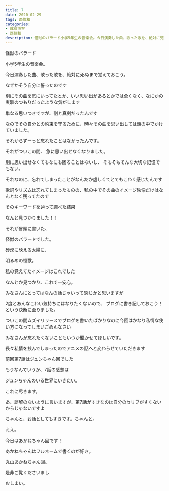 ```yaml
---
title: 7
date: 2020-02-29
tags: 西條和
categories: 
- 成员博客
- 西條和
description: 怪獣のバラード小学5年生の音楽会。今日演奏した曲、歌った歌を、絶対に死ぬまで覚えておこう。なぜかそう自分に誓ったのです別にその曲を気にいっ...
---
```




















怪獣のバラード


























小学5年生の音楽会。

今日演奏した曲、歌った歌を、絶対に死ぬまで覚えておこう。

なぜかそう自分に誓ったのです










別にその曲を気にいってたとか、いい思い出があるとかでは全くなく、なにかの実験のつもりだったような気がします






単なる思いつきですが、割と真剣だったんです



なのでその自分との約束を守るために、時々その曲を思い出しては頭の中でかけていました。










それからずーっと忘れたことはなかったんです。















それがついこの間、
急に思い出せなくなりました。
















別に思い出せなくてもなにも困ることはないし、
そもそもそんな大切な記憶でもない。







それなのに、忘れてしまったことがなんだか虚しくてとてもこわく感じたんです










歌詞やリズムは忘れてしまったものの、私の中でその曲のイメージ映像だけはなんとなく残ってたので



そのキーワードを辿って調べた結果

















なんと見つかりました！！



















それが冒頭に書いた、

怪獣のバラードでした。

















砂漠に映える太陽に、

明るめの怪獣。


私の覚えてたイメージはこれでした













なんとか見つかり、これで一安心。















みなさんにとってはなんの話じゃいって感じかと思いますが



2度とあんなこわい気持ちにはなりたくないので、
ブログに書き記しておこう！
という決断に至りました。















ついこの間ムズイリリースでブログを書いたばかりなのに今回はかなり私情な使い方になってしまいごめんなさい












みなさんが忘れたくないこともいつか聞かせてほしいです。

















長々私情を挟んでしまったのでアニメの話へと変わらせていただきます













前回第7話はジュンちゃん回でした










もうなんていうか、7話の感想は

















ジュンちゃんのいる世界にいきたい。




これに尽きます。

















あ、誤解のないように言いますが、第7話がすきなのは自分のセリフがすくないからじゃないですよ




ちゃんと、お話としてもすきです。ちゃんと。



ええ。
















今日はあかねちゃん回です！






あかねちゃんはフルネームで書くのが好き。




丸山あかねちゃん回。








是非ご覧くださいまし

















おしまい。




